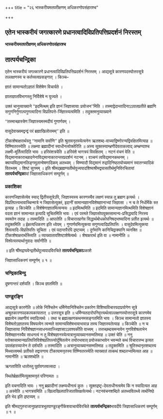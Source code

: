 +++
title = "२६ भास्करीयमतपरीक्षणम् अधिकरणोपसंहारश्च"

+++


## एतेन भास्करीयं जगत्कारणे प्रधानत्वादिविप्रतिपत्तिप्रदर्शनं निरस्तम्

**भास्करीयमतपरीक्षणम् अधिकरणोपसंहारश्च**

## **तात्पर्यचन्द्रिका**

एतेन भास्करीयं जगत्कारणे प्रधानत्वादिविप्रतिपत्तिप्रदर्शनं निरस्तम् । आद्यसूत्रे कारणपदस्योत्तरसूत्रे तल्लक्षणस्य च कर्तव्यत्वप्रसङ्गात् । किञ्च–

ज्ञातं सामान्यतोऽज्ञातं विशेषेण विचार्यते ।

ज्ञाताज्ञातविभागस्तु निर्विशेषे न युज्यते ।

उक्तं चानुव्याख्याने ‘‘इदमित्थम् इति ज्ञानं जिज्ञासायाः प्रयोजन’’मिति । तस्माद्वेदान्तादिनाऽऽपातप्रतीते ब्रह्मणि सगुणनिर्गुणाल्पगुणत्वादिना विप्रतिपत्ते-र्जिज्ञास्यत्वमिति । तदुक्तमनुव्याख्याने

‘‘तस्माच्छास्त्रेण जिज्ञास्यमस्मदीयं गुणार्णवम् ।

 वासुदेवाख्यमद्वन्द्वं परं ब्रह्माखिलोत्तमम्’’ इति ॥

टीकाशेषाक्षरार्थस्तु ‘‘नामानि सर्वाणि’’ इति श्रुतावनृतस्येत्यनेन ऋतशब्द-वाच्याद्विष्णोरन्यद्विवक्षितमित्याह ॥ विष्ण्वितरस्येति ॥ लक्ष्म्या ब्रह्मादीनां स्वाधीनत्वोक्तेरिति ॥ अस्य सूक्तस्याम्भ्रणीदेवताकत्वाद् अम्भ्रण्याश्च लक्ष्मी-मूर्तित्वादिति भावः ॥ हरिवंशत्रयेति ॥ हरिवंशे भागत्रयं विवक्षितम् । नटनं वंचनं वेति ॥ विद्यमानाकाराच्छादनेनाविद्यमानाकारान्तरप्रदर्शनं नटनम् । वञ्चनं त्वविद्यमानकथनम् । क्वाप्यविद्यमानलिङ्गमूलान्वेषणादिकम् अतथ्यम् । विष्ण्वादौ विद्यमानं रुद्रादिनिष्ठतयोच्यमानं स्वातन्त्र्यादिकं वितथ्यम् । शिष्टं सुगमम् । इति श्रीमद्ब्रह्मण्यतीर्थपूज्यपादशिष्यश्रीमद्व्यासतीर्थमुनिविरचितायां **तात्पर्यचन्द्रिका**यां जिज्ञासाधिकरणं सम्पूर्णम् ॥

### **प्रकाशिका**

कारणजिज्ञासेत्येव स्याद् द्वितीयसूत्रेऽपि, जिज्ञास्यस्य कारणस्यैव लक्षणं स्यान्न तु ब्रह्मण इत्यर्थः । विप्रतिपत्त्यभावाच्चिन्मात्रे न जिज्ञासेत्युक्तं, इदानीं सामान्यज्ञानविशेषज्ञानाभ्यां जिज्ञासा । न च ते निर्धर्मिके स्त इत्याह ॥ किञ्चेति ॥ विशेषेणाज्ञातमित्यन्वयः ॥ इदमित्थमिति ॥ इदमिति सामान्यज्ञानमित्थमिति विशेषज्ञानं वदता ज्ञानं सामान्यत इत्यादि सूचितमिति भावः । एवं परमते जिज्ञासोपयुक्तसामान्य-प्रसिद्ध्यादि निरस्य स्वमतेन तदाह ॥ तस्मादिति ॥ आपातेति ॥ विचारात्प्रागेव सिद्धार्थबोधकोपनिषद्भाष्यादिना प्रतीत इत्यर्थः ॥ तदुक्तमिति ॥ ईक्षत्यधिकरण इति ध्येयम् । गुणार्णवमित्युक्त्या सगुणत्वादिप्रतिपत्तिः । वासुदेवमित्युक्त्या शिवत्वादि-विप्रतिपत्तिः सूचिता । एवं पदान्तरैरपि द्रष्टव्यम् । दुर्गमानि कानिचिद्वाक्यानि व्यनक्ति ॥ टीकाशेषाक्षरार्थस्त्विति ॥ व्याख्यातावशिष्टाशेषेत्यर्थः । शेषाक्षरार्थ इति वा ॥ नामानीति ॥ विश्वेत्यस्यार्थानुवादः सर्वाणीति ॥

॥ इति श्रीमद्राघवेन्द्रतीर्थपूज्यपादविरचिते **तात्पर्यचन्द्रिका**प्रकाशे

जिज्ञासाधिकरणं सम्पूर्णम् ॥ १ ॥

### **चन्द्रिकाबिन्दु**

दूषणान्तरं दर्शयति । किञ्च ज्ञातमिति ॥

### **पाण्डुरङ्गि**

आद्यसूत्रे कारणेति ॥ लोके निश्चितेन धर्मिणेवानिश्चितेन प्रकारेण विशिष्यविचारपदाप्रयोगेण सूत्रे अश्रुतकारणपदकल्पकापातात् ॥ उत्तरसूत्र इति ॥ धर्मिण्यतदारोपनिवृत्त्यर्थत्वाल्लक्षणस्योत्तरसूत्रे कारणमेव ब्रह्मत्वेन लक्षणीयं स्यादित्यर्थः । तथा च ब्रह्मलक्षणकथनमसङ्गतमिति भावः । किञ्च सामान्यतो ज्ञातस्य विशेषतोऽज्ञातस्य विषयत्वेन त्वन्मते सामान्यविशेषभावाभावान्न तस्य जिज्ञास्यतेत्याह ॥ किञ्चेति ॥ न च जिज्ञासाया निर्विशेषज्ञानसाधनत्वाज्जिज्ञासाऽऽवश्यकीति वाच्यम् । तत्तच्छब्दसमन्वयेन गुणविशेषलाभेन विशेषज्ञानस्यैव साधनत्वं न तु विशेषज्ञानस्येत्यत्रानुव्याख्यानसम्मतिमाह ॥ उक्तं चेति ॥ ननु परोक्तसामान्यप्रतिपत्तिविशेषप्रतिपत्त्योर्दूषितत्वेन तयोरभावात् प्रयोजकाभावेन भवन्मते कथं विचारारम्भ इत्यत उपसंहारव्याजेन ते दर्शयति ॥ तस्मादिति ॥ अत्रानुव्याख्यानसम्मतिमाह ॥ तदुक्तमिति ॥ श्रुतिस्थानृतशब्दस्य मिथ्यात्वमर्थः प्रतीयते तद्वारणाय टीकायामनृतस्य विष्ण्वितरस्येति व्याख्यातं तत्कथं शब्दलभ्यमित्यत आह ॥ नामानीति ॥ ऋतशब्देति ॥

ऋगताविति धातोस्तु पूर्वावगतवत्सदा ।

स्थितेर्ब्रह्मर्तमित्युक्तमनृतं परिणामतः ॥

इति वचनादिति भावः । ननु ब्रह्मादीनां लक्ष्म्यधीनत्वं कुतः । सूक्तद्रष्टृ-देवताधीनत्वमेव किं न स्यादित्यत आह ॥ अस्येति ॥ भागत्रयमिति ॥ खिलाखिलपारिजातविवक्षयेत्यर्थः। नटनवंचनशब्दिते अतथ्यवितथ्ये त्वर्थनिष्ठे इति भेद इति द्रष्टव्यम् ॥

इति श्रीमद्गुरुराजानुग्रहपात्रभूतपाण्डुरङ्गीकेशवाचार्यविरचिते **तात्पर्यचन्द्रिका**भावदीपे जिज्ञासाधिकरणं सम्पूर्णम् ॥ १ ॥

